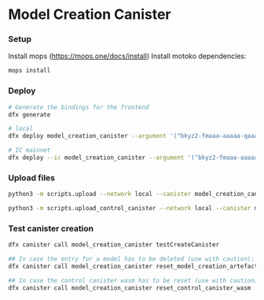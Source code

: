 # Model Creation Canister

### Setup

Install mops (https://mops.one/docs/install)
Install motoko dependencies:

```bash
mops install
```

### Deploy

```bash
# Generate the bindings for the frontend
dfx generate

# local
dfx deploy model_creation_canister --argument '("bkyz2-fmaaa-aaaaa-qaaaq-cai")'

# IC mainnet
dfx deploy --ic model_creation_canister --argument '("bkyz2-fmaaa-aaaaa-qaaaq-cai")'

```

### Upload files
```bash
python3 -m scripts.upload --network local --canister model_creation_canister --model files/stories260K.bin --tokenizer files/tok512.bin --model_id Llama2_260K --wasm files/llama2.wasm --canister_id cbopz-duaaa-aaaaa-qaaka-cai --candid src/declarations/model_creation_canister/model_creation_canister.did

python3 -m scripts.upload_control_canister --network local --canister model_creation_canister --wasm files/ctrlb_canister.wasm --canister_id cbopz-duaaa-aaaaa-qaaka-cai --candid src/declarations/model_creation_canister/model_creation_canister.did
```

### Test canister creation
```bash
dfx canister call model_creation_canister testCreateCanister

## In case the entry for a model has to be deleted (use with caution): 
dfx canister call model_creation_canister reset_model_creation_artefacts '("Llama2_260K")'

## In case the control canister wasm has to be reset (use with caution):
dfx canister call model_creation_canister reset_control_canister_wasm
```